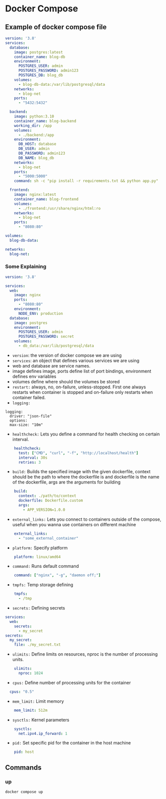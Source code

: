 # Docker Compose

## Example of docker compose file

```yaml
version: '3.8'
services:
  database:
    image: postgres:latest
    container_name: blog-db
    environment:
      POSTGRES_USER: admin
      POSTGRES_PASSWORD: admin123
      POSTGRES_DB: blog_db
    volumes:
      - blog-db-data:/var/lib/postgresql/data
    networks:
      - blog-net
    ports:
      - "5432:5432"

  backend:
    image: python:3.10
    container_name: blog-backend
    working_dir: /app
    volumes:
      - ./backend:/app
    environment:
      DB_HOST: database
      DB_USER: admin
      DB_PASSWORD: admin123
      DB_NAME: blog_db
    networks:
      - blog-net
    ports:
      - "5000:5000"
    command: sh -c "pip install -r requirements.txt && python app.py"

  frontend:
    image: nginx:latest
    container_name: blog-frontend
    volumes:
      - ./frontend:/usr/share/nginx/html:ro
    networks:
      - blog-net
    ports:
      - "8080:80"

volumes:
  blog-db-data:

networks:
  blog-net:
```

### Some Explaining

```yml
version: '3.8'

services:
  web:
    image: nginx
    ports:
      - "8080:80"
    environment:
      NODE_ENV: production
  database:
    image: postgres
    environment:
      POSTGRES_USER: admin
      POSTGRES_PASSWORD: secret
    volumes:
      - db_data:/var/lib/postgresql/data
```

- `version`: the version of docker compose we are using
- `services`: an object that defines various services we are using
- web and database are service names.
- image defines image, ports define list of port bindings, environment defines env variables
- volumes define where should the volumes be stored
- `restart:` always, no, on-failure, unless-stopped. First one always restarts when container is stopped and on-failure only restarts when container failed.
- `logging:` 
```    
logging:
  driver: "json-file"
  options:
  max-size: "10m"
```
- `healthcheck:` Lets you define a command for health checking on certain interval.
```yaml
    healthcheck:
      test: ["CMD", "curl", "-f", "http://localhost/health"]
      interval: 30s
      retries: 3
```
- `build:` Builds the specified image with the given dockerfile, context should be the path to where the dockerfile is and dockerfile is the name of the dockerfile, args are the arguments for building
```yaml
    build:
      context: ./path/to/context
      dockerfile: Dockerfile.custom
      args:
        - APP_VERSION=1.0.0
```
- `external_links:` Lets you connect to containers outside of the compose, useful when you wanna use containers on different machine
```yaml
    external_links:
      - "some_external_container"
```
- `platform:` Specify platform
```yml
    platform: linux/amd64 
```
- `command:` Runs default command
```yaml
    command: ["nginx", "-g", "daemon off;"] 
```
- `tmpfs:` Temp storage defining
```yaml
    tmpfs:
      - /tmp 
```
- `secrets:` Defining secrets
```yml
services:
  web:
    secrets:
      - my_secret
secrets:
  my_secret:
    file: ./my_secret.txt
```
- `ulimits:` Define limits on resources, nproc is the number of processing units.
```yml
    ulimits:
      nproc: 1024
```
- `cpus:` Define number of processing units for the container
```yml
  cpus: "0.5"
```
- `mem_limit:` Limit memory
```yaml
    mem_limit: 512m 
```
- `sysctls:` Kernel parameters
```yml
    sysctls:
      net.ipv4.ip_forward: 1
```
- `pid:` Set specific pid for the container in the host machine
```yaml
    pid: host 
```

## Commands

### up

```shell
docker compose up
```